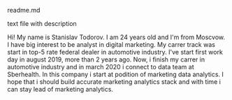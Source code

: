 readme.md

text file with description

Hi! My name is Stanislav Todorov. I am 24 years old and I'm from Moscvow. I have big interest to be analyst in digital marketing.
My carrer track was start in top-5 rate federal dealer in automotive industry. I've start first work day in august 2019, more than 2 years ago.
Now, i finish my carrer in automotive industry and in march 2020 i connect to data team at Sberhealth. In this company i start at podition of marketing data analytics. I hope that i should build accurate marketing analytics stack and with time i can stay lead of marketing analytics.